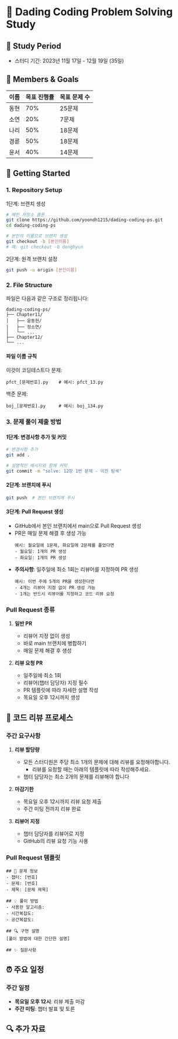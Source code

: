 # 🎯 Dading Coding Problem Solving Study

## 📅 Study Period
- 스터디 기간: 2023년 11월 17일 - 12월 19일 (35일)

## 👥 Members & Goals
| 이름 | 목표 진행률 | 목표 문제 수 |
|------|------------|-------------|
| 동현 | 70% | 25문제 |
| 소연 | 20% | 7문제 |
| 나리 | 50% | 18문제 |
| 경륜 | 50% | 18문제 |
| 윤서 | 40% | 14문제 |

## 🚀 Getting Started

### 1. Repository Setup
1단계: 브랜치 생성
```bash
# 메인 저장소 클론
git clone https://github.com/yoondh1215/dading-coding-ps.git
cd dading-coding-ps

# 본인의 이름으로 브랜치 생성
git checkout -b [본인이름]
# 예: git checkout -b donghyun
```

2단계: 원격 브랜치 설정
```bash
git push -u origin [본인이름]
```

### 2. File Structure
파일은 다음과 같은 구조로 정리됩니다:
```
dading-coding-ps/
├── Chapter11/
│   ├── 윤동현/
│   ├── 정소연/
│   └── ...
├── Chapter12/
└── ...
```

#### 파일 이름 규칙
이것이 코딩테스트다 문제:
```
pfct_[문제번호].py    # 예시: pfct_13.py
```

백준 문제:
```
boj_[문제번호].py     # 예시: boj_134.py
```

### 3. 문제 풀이 제출 방법

#### 1단계: 변경사항 추가 및 커밋
```bash
# 변경사항 추가
git add .

# 설명적인 메시지와 함께 커밋
git commit -m "solve: 12장 1번 문제 - 이진 탐색"
```

#### 2단계: 브랜치에 푸시
```bash
git push  # 본인 브랜치에 푸시
```

#### 3단계: Pull Request 생성
- GitHub에서 본인 브랜치에서 main으로 Pull Request 생성
- PR은 매일 문제 해결 후 생성 가능
  ```
  예시: 월요일에 1문제, 화요일에 2문제를 풀었다면
  - 월요일: 1개의 PR 생성
  - 화요일: 1개의 PR 생성
  ```
- **주의사항**: 일주일에 최소 1회는 리뷰어를 지정하여 PR 생성
  ```
  예시: 이번 주에 5개의 PR을 생성한다면
  - 4개는 리뷰어 지정 없이 PR 생성 가능
  - 1개는 반드시 리뷰어를 지정하고 코드 리뷰 요청
  ```

### Pull Request 종류
1. **일반 PR**
   - 리뷰어 지정 없이 생성
   - 바로 main 브랜치에 병합하기
   - 매일 문제 해결 후 생성

2. **리뷰 요청 PR**
   - 일주일에 최소 1회
   - 리뷰어(챕터 담당자) 지정 필수
   - PR 템플릿에 따라 자세한 설명 작성
   - 목요일 오후 12시까지 생성

## 📝 코드 리뷰 프로세스

### 주간 요구사항
1. **리뷰 할당량**
   - 모든 스터디원은 주당 최소 1개의 문제에 대해 리뷰를 요청해야합니다.
     - 리뷰를 요청할 때는 아래의 템플릿에 따라 작성해주세요.
   - 챕터 담당자는 최소 2개의 문제를 리뷰해야 합니다

2. **마감기한**
   - 목요일 오후 12시까지 리뷰 요청 제출
   - 주간 미팅 전까지 리뷰 완료

3. **리뷰어 지정**
   - 챕터 담당자를 리뷰어로 지정
   - GitHub의 리뷰 요청 기능 사용

### Pull Request 템플릿
```
## 📌 문제 정보
- 챕터: [번호]
- 문제: [번호]
- 제목: [문제 제목]

## 💡 풀이 방법
- 사용한 알고리즘:
- 시간복잡도:
- 공간복잡도:

## 🔍 구현 설명
[풀이 방법에 대한 간단한 설명]

## ✨ 질문사항 
```


## ⏰ 주요 일정

### 주간 일정
- **목요일 오후 12시**: 리뷰 제출 마감
- **주간 미팅**: 챕터 발표 및 토론

## 🔍 추가 자료

